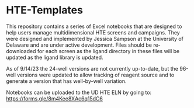 # HTE-Templates
 
This repository contains a series of Excel notebooks that are designed to help users manage multidimensional HTE screens and campaigns. They were designed and implemented by Jessica Sampson at the University of Delaware and are under active development. Files should be re-downloaded for each screen as the ligand directory in these files will be updated as the ligand library is updated.

As of 9/14/23 the 24-well versions are not currently up-to-date, but the 96-well versions were updated to allow tracking of reagent source and to generate a version that has well-by-well variation.

Notebooks can be uploaded to the UD HTE ELN by going to: https://forms.gle/8m4Kee8XAc6q15dC6